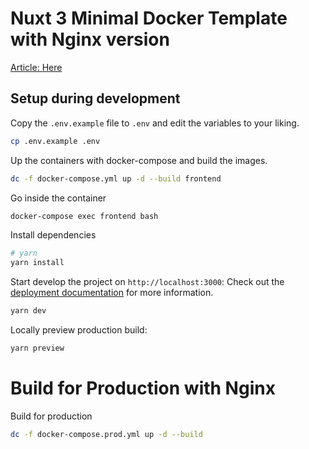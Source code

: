 # Nuxt 3 Minimal Docker Template with Nginx version

[Article: Here](https://medium.com/@tasb00429/nuxt3-with-docker-%E3%84%A7-358e6a253d61)

## Setup during development

Copy the `.env.example` file to `.env` and edit the variables to your liking.

```bash
cp .env.example .env
```

Up the containers with docker-compose and build the images. 

```bash
dc -f docker-compose.yml up -d --build frontend
```

Go inside the container

```bash
docker-compose exec frontend bash
```

Install dependencies

```bash
# yarn
yarn install
```

Start develop the project on `http://localhost:3000`:
Check out the [deployment documentation](https://nuxt.com/docs/getting-started/deployment) for more information.

```bash
yarn dev
```

Locally preview production build:

```bash    
yarn preview
```

# Build for Production with Nginx

Build for production

```bash
dc -f docker-compose.prod.yml up -d --build 
```









